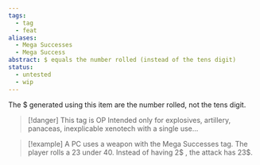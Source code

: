 ```yaml
---
tags:
  - tag
  - feat
aliases:
  - Mega Successes
  - Mega Success
abstract: $ equals the number rolled (instead of the tens digit)
status:
  - untested
  - wip
---
```

The $ generated using this item are the number rolled, not the tens digit.
> [!danger] This tag is OP
> Intended only for explosives, artillery, panaceas, inexplicable xenotech with a single use...

> [!example]
> A PC uses a weapon with the Mega Successes tag. The player rolls a 23 under 40. Instead of having 2$ , the attack has 23$.